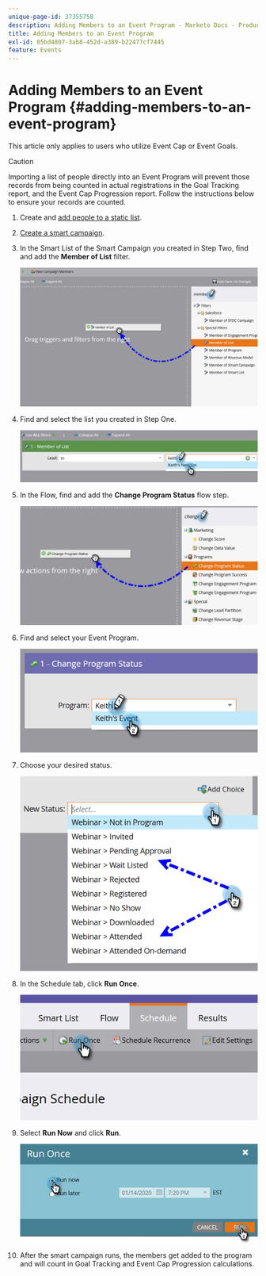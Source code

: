 ```yaml
---
unique-page-id: 37355758
description: Adding Members to an Event Program - Marketo Docs - Product Documentation
title: Adding Members to an Event Program
exl-id: 05bd4807-3ab8-452d-a389-b22477cf7445
feature: Events
---
```

# Adding Members to an Event Program {#adding-members-to-an-event-program}

This article only applies to users who utilize Event Cap or Event Goals.

>[!CAUTION]
>
>Importing a list of people directly into an Event Program will prevent those records from being counted in actual registrations in the Goal Tracking report, and the Event Cap Progression report. Follow the instructions below to ensure your records are counted.

1. Create and [add people to a static list](/help/marketo/product-docs/core-marketo-concepts/smart-lists-and-static-lists/static-lists/create-a-static-list.md).

1. [Create a smart campaign](/help/marketo/product-docs/core-marketo-concepts/smart-campaigns/creating-a-smart-campaign/create-a-new-smart-campaign.md).

1. In the Smart List of the Smart Campaign you created in Step Two, find and add the **Member of List** filter.

   ![](assets/three.png)

1. Find and select the list you created in Step One.

   ![](assets/four.png)

1. In the Flow, find and add the **Change Program Status** flow step.

   ![](assets/five.png)

1. Find and select your Event Program.

   ![](assets/six.png)

1. Choose your desired status.

   ![](assets/seven.png)

1. In the Schedule tab, click **Run Once**.

   ![](assets/eight.png)

1. Select **Run Now** and click **Run**.

   ![](assets/nine.png)

1. After the smart campaign runs, the members get added to the program and will count in Goal Tracking and Event Cap Progression calculations.
